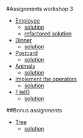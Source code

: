 #Assignments workshop 3

* [Employee](Employee.md)
    * [solution](solutions/Employee-solution.sc)
    * [refactored solution](solutions/Employee-solution-refactored.sc)
* [Dinner](Dinner.md)
    * [solution](solutions/Dinner-solution.sc)
* [Postcard](Postcard.md)
    * [solution](solutions/Postcard-solution.sc)
* [Animals](Animals.md)
    * [solution](solutions/AnimalsSolution.scala)
* [Implement the operators](ImplementTheOperators.md)
    * [solution](solutions/ImplementTheOperatorsSolution.scala)
* [FileIO](FileIO.md)
    * [solution](solutions/FileIOSolution.scala)

##Bonus assignments
* [Tree](Tree.md)
    * [solution](solutions/TreeSolution.scala)
